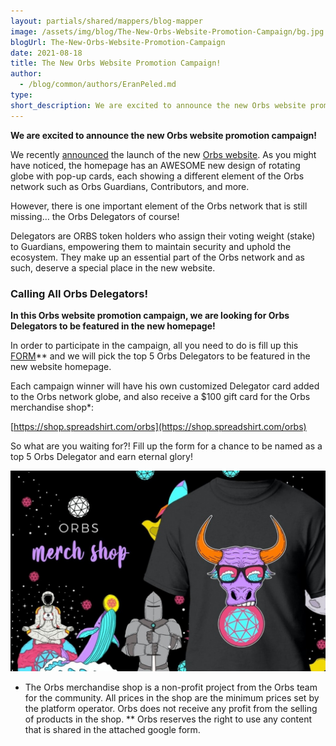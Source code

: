 ```yaml
---
layout: partials/shared/mappers/blog-mapper
image: /assets/img/blog/The-New-Orbs-Website-Promotion-Campaign/bg.jpg
blogUrl: The-New-Orbs-Website-Promotion-Campaign
date: 2021-08-18
title: The New Orbs Website Promotion Campaign!
author:
  - /blog/common/authors/EranPeled.md
type:
short_description: We are excited to announce the new Orbs website promotion campaign!
---
```


**We are excited to announce the new Orbs website promotion campaign!**

We recently [announced](https://www.orbs.com/orbs-website-launch/) the launch of the new [Orbs website](https://orbs-network.github.io/website/). As you might have noticed, the homepage has an AWESOME new design of rotating globe with pop-up cards, each showing a different element of the Orbs network such as Orbs Guardians, Contributors, and more.

However, there is one important element of the Orbs network that is still missing…
the Orbs Delegators of course!

Delegators are ORBS token holders who assign their voting weight (stake) to Guardians, empowering them to maintain security and uphold  the ecosystem. They make up an essential part of the Orbs network and as such, deserve a special place in the new website.



### Calling All Orbs Delegators!

**In this Orbs website promotion campaign, we are looking for Orbs Delegators to be featured in the new homepage!**

In order to participate in the campaign, all you need to do is fill up this [FORM](https://docs.google.com/forms/d/e/1FAIpQLSejp_vB3dBsH4HXschA-pWRlSJUAOa69rqaJX7BFwAdPSrVQg/viewform?usp=pp_url)** and we will pick the top 5 Orbs Delegators to be featured in the new website homepage.

Each campaign winner will have his own customized Delegator card added to the Orbs network globe, and also receive a $100 gift card for the Orbs merchandise shop*:

[https://shop.spreadshirt.com/orbs](https://shop.spreadshirt.com/orbs)

So what are you waiting for?! 
Fill up the form for a chance to be named as a top 5 Orbs Delegator and earn eternal glory!

![Promotion image](/assets/img/blog/The-New-Orbs-Website-Promotion-Campaign/image1.jpeg)


<div class=’line-separator’></div>


* The Orbs merchandise shop is a non-profit project from the Orbs team for the community. All prices in the shop are the minimum prices set by the platform operator. Orbs does not receive any profit from the selling of products in the shop.
** Orbs reserves the right to use any content that is shared in the attached google form.
